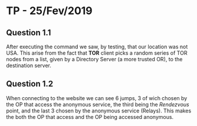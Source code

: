 # TP - 25/Fev/2019

## Question 1.1

After executing the command we saw, by testing, that our location was not USA. This arise from the fact that **TOR** client picks a random series of TOR nodes from a list, given by a Directory Server (a more trusted OR), to the destination server.  

## Question 1.2

When connecting to the website we can see 6 jumps, 3 of wich chosen by the OP that access the anonymous service, the third being the *Rendezvous* point, and the last 3 chosen by the anonymous service (Relays). This makes the both the OP that access and the OP being accessed anonymous. 